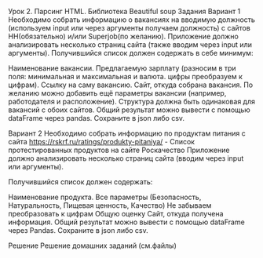 Урок 2. Парсинг HTML. Библиотека Beautiful soup
Задания
Вариант 1 Необходимо собрать информацию о вакансиях на вводимую должность (используем input или через аргументы получаем должность) с сайтов HH(обязательно) и/или Superjob(по желанию). Приложение должно анализировать несколько страниц сайта (также вводим через input или аргументы). Получившийся список должен содержать в себе минимум:

Наименование вакансии.
Предлагаемую зарплату (разносим в три поля: минимальная и максимальная и валюта. цифры преобразуем к цифрам).
Ссылку на саму вакансию.
Сайт, откуда собрана вакансия.
По желанию можно добавить ещё параметры вакансии (например, работодателя и расположение). Структура должна быть одинаковая для вакансий с обоих сайтов. Общий результат можно вывести с помощью dataFrame через pandas. Сохраните в json либо csv.

Вариант 2 Необходимо собрать информацию по продуктам питания с сайта https://rskrf.ru/ratings/produkty-pitaniya/ - Список протестированных продуктов на сайте Роскачество Приложение должно анализировать несколько страниц сайта (вводим через input или аргументы).

Получившийся список должен содержать:

Наименование продукта.
Все параметры (Безопасность, Натуральность, Пищевая ценность, Качество) Не забываем преобразовать к цифрам
Общую оценку
Сайт, откуда получена информация.
Общий результат можно вывести с помощью dataFrame через Pandas. Сохраните в json либо csv.

Решение
Решение домашних заданий (см.файлы)